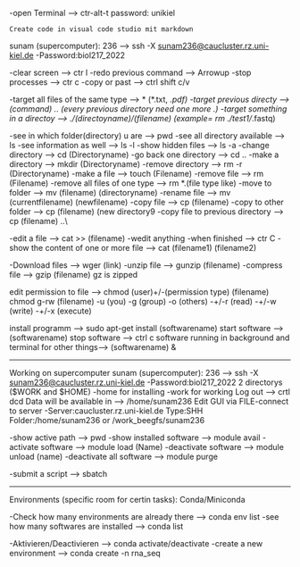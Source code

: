 -open Terminal --> ctr-alt-t
    password: unikiel

    Create code in visual code studio mit markdown

sunam (supercomputer): 236 --> ssh -X sunam236@caucluster.rz.uni-kiel.de
    -Password:biol217_2022

-clear screen --> ctr l
-redo previous command --> Arrowup
-stop processes --> ctr c
-copy or past --> ctrl shift c/v

-target all files of the same type --> *  (*.txt, *.pdf)
-target previous directy --> (command) ..
    (every previous directory need one more .)
-target something in a directoy --> ./(directoyname)/(filename)
    (example= rm ./test1/*.fastq)

-see in which folder(directory) u are --> pwd
-see all directory available --> ls 
    -see information as well  --> ls -l
    -show hidden files        --> ls -a
-change directory --> cd (Directoryname)
    -go back one directory --> cd ..
-make a directory --> mkdir (Directoryname)
-remove directory --> rm -r (Directoryname)
-make a file --> touch (Filename)
-remove file --> rm (Filename)
    -remove all files of one type --> rm *.(file type like)
-move to folder --> mv (filename) (directoryname)
-rename file --> mv (currentfilename) (newfilename)
-copy file --> cp (filename)
    -copy to other folder --> cp (filename) (new directory9
     -copy file to previous directory --> cp (filename) ..\

-edit a file --> cat >> (filename)
    -wedit anything
    -when finished --> ctr C
-show the content of one or more file --> cat (filename1) (filename2)

-Download files --> wger (link)
-unzip file --> gunzip (filename)
-compress file --> gzip (filename)
    gz is zipped

edit permission to file --> chmod (user)+/-(permission type) (filename)
                            chmod g-rw (filename)
    -u (you)
    -g (group)
    -o (others)
        -+/-r (read)
        -+/-w (write)
        -+/-x (execute)

install programm --> sudo apt-get install (softwarename)
start software --> (softwarename)
stop software --> ctrl c
software running in background and terminal for other things--> (softwarename) &

-----------------------------------------------------------------------------------------
Working on supercomputer
sunam (supercomputer): 236 --> ssh -X sunam236@caucluster.rz.uni-kiel.de
    -Password:biol217_2022
    2 directorys ($WORK and $HOME)
        -home for installing
        -work for working
Log out --> crtl dcd
Data will be available in  --> /home/sunam236
Edit GUI via FILE-connect to server 
    -Server:caucluster.rz.uni-kiel.de Type:SHH Folder:/home/sunam236  or /work_beegfs/sunam236  

-show active path --> pwd
-show installed software --> module avail
-activate software --> module load (Name)
-deactivate software --> module unload (name)
    -deactivate all software --> module purge


-submit a script --> sbatch <jobscript>

------------------------------------------------------------------
Environments (specific room for certin tasks): Conda/Miniconda

-Check how many environments are already there --> conda env list
-see how many softwares are installed --> conda list

-Aktivieren/Deactivieren --> conda activate/deactivate
-create a new environment --> conda create -n rna_seq